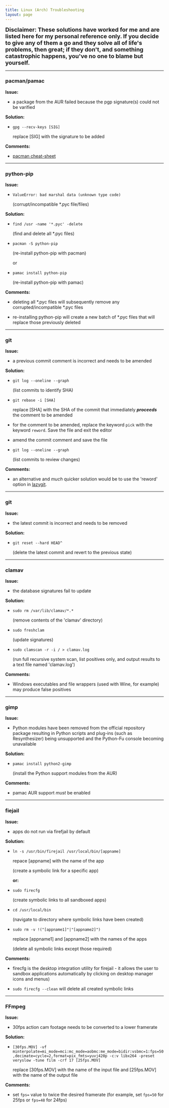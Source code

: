 ```yaml
---
title: Linux (Arch) Troubleshooting
layout: page
---
```


<font size="4">
<b>Disclaimer: These solutions have worked for me and are listed here for my personal reference only. If you decide to give any of them a go and they solve all of life's problems, then great; if they don't, and something catastrophic happens, you've no one to blame but yourself.</b>
</font>

---

### pacman/pamac ###

**Issue:** 

- a package from the AUR failed because the pgp signature(s) could not be varified

**Solution:**

- `gpg --recv-keys [SIG]`

   replace [SIG] with the signature to be added

**Comments:**

- [pacman cheat-sheet](https://difyel.com/cheatsheet/pacman-cheat-sheet/index.html)

----

### python-pip ###

**Issue:**

- `ValueError: bad marshal data (unknown type code)`

   (corrupt/incompatible *.pyc file/files)

**Solution:**

- `find /usr -name '*.pyc' -delete`

   (find and delete all *.pyc files)

- `pacman -S python-pip`

   (re-install python-pip with pacman)
   
   or

- `pamac install python-pip`

   (re-install python-pip with pamac)

**Comments:**

- deleting all *.pyc files will subsequently remove any corrupted/incompatible *.pyc files

- re-installing python-pip will create a new batch of *.pyc files that will replace those previously deleted

----

### git ###

**Issue:**

 - a previous commit comment is incorrect and needs to be amended

**Solution:**

- `git log --oneline --graph`

  (list commits to identify SHA)

- `git rebase -i [SHA]` 

  replace [SHA] with the SHA of the commit that immediately _**proceeds**_ the comment to be amended

- for the comment to be amended, replace the keyword `pick` with the keyword `reword`. Save the file and exit the editor

- amend the commit comment and save the file

- `git log --oneline --graph`

  (list commits to review changes)

**Comments:**

- an alternative and _much_ quicker solution would be to use the 'reword' option in [lazygit](https://github.com/jesseduffield/lazygit).

----  
  
### git ###
  
 **Issue:**
  
 - the latest commit is incorrect and needs to be removed
  
  **Solution:**
  
 - `git reset --hard HEAD^`
  
   (delete the latest commit and revert to the previous state)
 
 ---- 

### clamav ###

**Issue:**

- the database signatures fail to update

**Solution:**

- `sudo rm /var/lib/clamav/*.*`

   (remove contents of the 'clamav' directory)

- `sudo freshclam`

   (update signatures)
   
- `sudo clamscan -r -i / > clamav.log `

   (run full recursive system scan, list positives only, and output results to a text file named 'clamav.log')
   
**Comments:**

- Windows executables and file wrappers (used with Wine, for example) may produce false positives

----

### gimp ###

**Issue:**

- Python modules have been removed from the official repository package resulting in Python scripts and plug-ins (such as Resynthesizer) being unsupported and the Python-Fu console becoming unavailable

**Solution:**

- `pamac install python2-gimp`
  
    (install the Python support modules from the AUR)
    
**Comments:**
    
- pamac AUR support _must_ be enabled

----

### fiejail ###

**Issue:**

- apps do not run via firefjail by default

**Solution:**

- `ln -s /usr/bin/firejail /usr/local/bin/[appname]`

   repace [appname] with the name of the app
   
   (create a symbolic link for a specific app)
   
   **or:**

- `sudo firecfg`

    (create symbolic links to all sandboxed apps)
    
- `cd /usr/local/bin`

    (navigate to directory where symbolic links have been created)
    
-  `sudo rm -v !("[appname1]"|"[appname2]")`

   replace [appname1] and [appname2] with the names of the apps

    (delete all symbolic links except those required)
    
**Comments:**
    
- firecfg is the desktop integration utility for firejail - it allows the user to sandbox applications automatically by clicking on desktop manager icons and menus)

- `sudo firecfg --clean` will delete all created symbolic links

----

### FFmpeg ###

**Issue:**

- 30fps action cam footage needs to be converted to a lower framerate

**Solution:**

- `[30fps.MOV] -vf minterpolate=mi_mode=mci:mc_mode=aobmc:me_mode=bidir:vsbmc=1:fps=50,decimate=cycle=2,format=pix_fmts=yuvj420p -c:v libx264 -preset veryslow -tune film -crf 17 [25fps.MOV]`

  replace [30fps.MOV] with the name of the input file and [25fps.MOV] with the name of the output file
 
**Comments:**

- set `fps=` value to twice the desired framerate (for example, set `fps=50` for 25fps or `fps=48` for 24fps)
